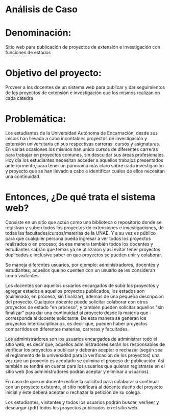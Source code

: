 # Análisis de Caso
# Denominación: <br>
Sitio web para publicación de proyectos de extensión e investigación con funciones de estados

# Objetivo del proyecto: <br>
Proveer a los docentes de un sistema web para publicar y dar seguimientos de los proyectos de extensión e investigación que los mismos realizan en cada cátedra 

# Problemática: <br>
Los estudiantes de la Universidad  Autónoma de Encarnación, desde sus inicios han llevado a cabo incontables proyectos de investigación y extensión universitaria en sus respectivas carreras, cursos y asignaturas. En varias ocasiones los mismos han unido cursos de diferentes carreras para trabajar en proyectos comunes, sin descuidar sus áreas profesionales.  
Hoy día los estudiantes necesitan acceder a  aquellos trabajos presentados anteriormente, para tener un panorama más claro sobre cada investigación y proyecto que se han llevado a cabo e identificar cuáles de ellos necesitan una continuidad.

# Entonces, ¿De qué trata el sistema web?<br>
Consiste en un sitio que actúa como una biblioteca o repositorio donde se  registran y suben todos los proyectos de extensiones e investigaciones, de todas las facultades/cursos/materias de la UNAE. Y a su vez es público para que cualquier persona pueda ingresar a ver todos los proyectos realizados o en proceso; de esa manera también todos los docentes y estudiantes sabrán que temas ya se utilizaron y así evitar tener proyectos duplicados e inclusive saber en que proyectos se pueden unir  y colaborar.

Se maneja diferentes usuarios, por ejemplo: administradores, docentes y estudiantes; aquellos que no cuenten con un usuario se les consideran como visitantes.

Los docentes son aquellos usuarios encargados de subir los proyectos y agregar estados a aquellos proyectos publicados, los estados son (culminado, en proceso, sin finalizar), además de una pequeña descripción del proyecto. Cualquier docente puede solicitar colaborar con otros proyectos de estado "en proceso", y también pueden solicitar aquellos "sin finalizar" para dar una continuidad al proyecto desde la materia que corresponda al docente solicitante. De esta manera se generan los proyectos interdisciplinarios, es decir que, pueden haber proyectos compartidos en diferentes materias, carreras y facultades.

Los administradores son los usuarios encargados de administrar todo el sitio web, es decir que, aquellos administradores serán los responsables de verificar los proyectos a publicar y deberán aceptar o rechazar (según sea el reglamento de la universidad para la verificación de los proyectos) una vez que un proyecto es aceptado se culmina el proceso de publicación. Así también se tendrá en cuenta para los usuarios que quieran registrarse en el sitio web (los administradores podrán aceptar y eliminar a usuarios).

En caso de que un docente realice la solicitud para colaborar o  continuar con un proyecto existente, el sitio notificará al docente dueño del proyecto inicial y éste deberá aceptar o rechazar la petición de su colega.

Los estudiantes, visitantes y todos los usuarios podrán buscar, ver/leer y descargar (pdf) todos los proyectos publicados en el sitio web.
